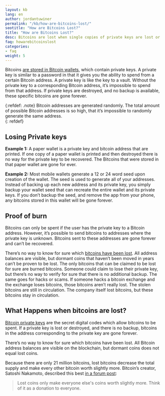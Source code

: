 ```yaml
---
layout: kb
lang: en
author: jordantuwiner
permalink: "/kb/how-are-bitcoins-lost/"
seotitle: "How are Bitcoins Lost?"
title: "How are Bitcoins Lost?"
desc: Bitcoins are lost when single copies of private keys are lost or destroyed, or via proof of burn. 
faq: howarebitcoinslost
categories: 
- faq
weight: 5
---
```

Bitcoins [are stored in Bitcoin wallets](/wallets/), which contain private keys. A private key is similar to a password in that it gives you the ability to spend from a certain Bitcoin address. A private key is like the key to a vault. Without the private key to a corresponding Bitcoin address, it’s impossible to spend from that address. If private keys are destroyed, and no backup is available, these specific bitcoins are gone forever.

{:refdef: .note}
Bitcoin addresses are generated randomly. The total amount of possible Bitcoin addresses is so high, that it’s impossible to randomly generate the same address.  
{: refdef}

## Losing Private keys

**Example 1:** A paper wallet is a private key and bitcoin address that are printed. If one copy of a paper wallet is printed and then destroyed there is no way for the private key to be recovered. The Bitcoins that were stored in that paper wallet are gone for ever. 

**Example 2:** Most mobile wallets generate a 12 or 24 word seed upon creation of the wallet. The seed is used to generate all of your addresses. Instead of backing up each new address and its private key, you simply backup your wallet seed that can recreate the entire wallet and its private keys. If you don’t backup the seed, and remove the app from your phone, any bitcoins stored in this wallet will be gone forever. 

## Proof of burn

Bitcoins can only be spent if the user has the private key to a Bitcoin address. However, it’s possible to send bitcoins to addresses where the private key is unknown. Bitcoins sent to these addresses are gone forever and can’t be recovered. 

There’s no way to know for sure which [bitcoins have been lost](/kb/what-happens-when-bitcoins-are-lost/). All address balances are visible, but dormant coins that haven’t been moved in years can’t be proven to be lost. The only bitcoins that can be claimed to be lost for sure are burned bitcoins. Someone could claim to lose their private key, but there’s no way to verify for sure that there is no additional backup. The same goes for hacks or scams. If someone hacks a bitcoin exchange and the exchange loses bitcoins, those bitcoins aren’t really lost. The stolen bitcoins are still in circulation. The company itself lost bitcoins, but these bitcoins stay in circulation.

## What Happens when bitcoins are lost?

[Bitcoin private keys](/kb/what-is-a-bitcoin-private-key/) are the secret digital codes which allow bitcoins to be spent. If a private key is lost or destroyed, and there is no backup, bitcoins in the address corresponding to the private key are gone forever. 

There’s no way to know for sure which bitcoins have been lost. All Bitcoin address balances are visible on the blockchain, but dormant coins does not equal lost coins.  

Because there are only 21 million bitcoins, lost bitcoins decrease the total supply and make every other bitcoin worth slightly more. Bitcoin’s creator, Satoshi Nakamoto, described this best [in a forum post](https://bitcointalk.org/index.php?topic=198.msg1647#msg1647):

> Lost coins only make everyone else's coins worth slightly more.  Think of it as a donation to everyone.